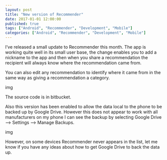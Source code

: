 ```yaml
---
layout: post
title: "New version of Recommender"
date: 2017-01-01 12:00:00
published: true
tags: ["Android", "Recommender", "Development", "Mobile"]
categories: ["Android", "Recommender", "Development", "Mobile"]
---
```


I’ve released a small update to Recommender this month. The app is working quite well in its small user base, the change enables you to add a nickname to the app and then when you share a recommendation the recipient will always know where the recommendation came from.

You can also edit any recommendation to identify where it came from in the same way as giving a recommendation a category.

img

The source code is in bitbucket.

Also this version has been enabled to allow the data local to the phone to be backed up by Google Drive. However this does not appear to work with all manufacturers on my phone I can see the backup by selecting Google Drive –> Settings –> Manage Backups.

img

However, on some devices Recommender never appears in the list, let me know if you have any ideas about how to get Google Drive to back the data up.